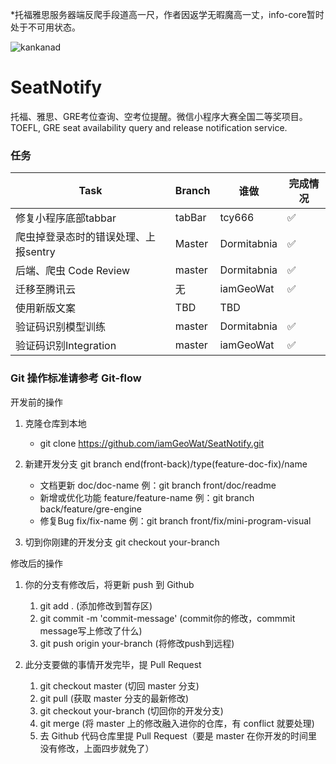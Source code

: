 *托福雅思服务器端反爬手段道高一尺，作者因返学无暇魔高一丈，info-core暂时处于不可用状态。

![kankanad](https://user-images.githubusercontent.com/23111825/132955198-a89d581c-9a0f-4903-a586-60b745efe25a.jpg)

# SeatNotify
托福、雅思、GRE考位查询、空考位提醒。微信小程序大赛全国二等奖项目。TOEFL, GRE seat availability query and release notification service.

### 任务
|  Task | Branch | 谁做 | 完成情况 |
|    ----    |  ----  | -- | --- |
|  修复小程序底部tabbar  | tabBar | tcy666 | ✅ |
| 爬虫掉登录态时的错误处理、上报sentry | Master | Dormitabnia | ✅ |
| 后端、爬虫 Code Review  | master | Dormitabnia | ✅ |
| 迁移至腾讯云  | 无 | iamGeoWat | ✅ |
| 使用新版文案 | TBD | TBD |  |
| 验证码识别模型训练 | master | Dormitabnia | ✅ |
| 验证码识别Integration | master | iamGeoWat | ✅ |

### Git 操作标准请参考 Git-flow
开发前的操作
1. 克隆仓库到本地

    - git clone https://github.com/iamGeoWat/SeatNotify.git

2. 新建开发分支 git branch end(front-back)/type(feature-doc-fix)/name
    - 文档更新 doc/doc-name 例：git branch front/doc/readme
    - 新增或优化功能 feature/feature-name 例：git branch back/feature/gre-engine
    - 修复Bug fix/fix-name 例：git branch front/fix/mini-program-visual
    
3. 切到你刚建的开发分支 git checkout your-branch

修改后的操作
    
1. 你的分支有修改后，将更新 push 到 Github
    1. git add . (添加修改到暂存区)
    2. git commit -m 'commit-message' (commit你的修改，commmit message写上修改了什么)
    3. git push origin your-branch (将修改push到远程)

2. 此分支要做的事情开发完毕，提 Pull Request
    1. git checkout master (切回 master 分支)
    2. git pull (获取 master 分支的最新修改)
    3. git checkout your-branch (切回你的开发分支)
    4. git merge (将 master 上的修改融入进你的仓库，有 conflict 就要处理)
    5. 去 Github 代码仓库里提 Pull Request（要是 master 在你开发的时间里没有修改，上面四步就免了）
